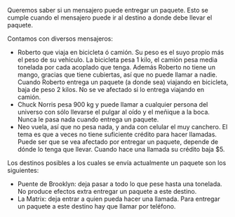 Queremos saber si un mensajero puede entregar un paquete. Esto se cumple cuando el mensajero puede ir al destino a donde debe llevar el paquete.

Contamos con diversos mensajeros: 

* Roberto que viaja en bicicleta ó camión. Su peso es el suyo propio más el peso de su vehículo. La bicicleta pesa 1 kilo, el camión pesa media tonelada por cada acoplado que tenga. Además Roberto no tiene un mango, gracias que tiene cubiertas, así que no puede llamar a nadie.
Cuando Roberto entrega un paquete (a donde sea) viajando en bicicleta, baja de peso 2 kilos. No se ve afectado si lo entrega viajando en camión.
* Chuck Norris pesa 900 kg y puede llamar a cualquier persona del universo con sólo llevarse el pulgar al oído y el meñique a la boca.
Nunca le pasa nada cuando entrega un paquete.
* Neo vuela, así que no pesa nada, y anda con celular el muy canchero. El tema es que a veces no tiene suficiente crédito para hacer llamadas.
Puede ser que se vea afectado por entregar un paquete, depende de dónde lo tenga que llevar. Cuando hace una llamada su crédito baja $5.


Los destinos posibles a los cuales se envía actualmente un paquete son los siguientes:

* Puente de Brooklyn: deja pasar a todo lo que pese hasta una tonelada. No produce efectos extra entregar un paquete a este destino.
* La Matrix: deja entrar a quien pueda hacer una llamada. Para entregar un paquete a este destino hay que llamar por teléfono.
